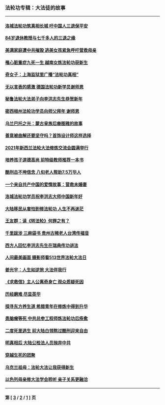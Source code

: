 ### 法轮功专辑：大法徒的故事
---
#### [洛城法轮功筑真相长城 吁中国人三退保平安](../../pages/nf1147481/n13892471.md?01240430) 
#### [84岁退休教授与七千多人的三退之缘](../../pages/nf1147481/n13796650.md?01240430) 
#### [美满家庭遭中共摧毁 逃美女孩紧急呼吁营救母亲](../../pages/nf1147481/n13792859.md?01240430) 
#### [罹心脏重症九死一生 越南女炼法轮功获新生](../../pages/nf1147481/n13732766.md?01240430) 
#### [奇女子：上海监狱里广播“法轮功真相”](../../pages/nf1147481/n13726443.md?01240430) 
#### [无以言表的感激 德国法轮功新学员谢师恩](../../pages/nf1147481/n13543790.md?01240430) 
#### [秘鲁法轮大法弟子向李洪志先生恭贺新年](../../pages/nf1147481/n13540182.md?01240430) 
#### [密西根州法轮功学员向师父拜年 谢师恩](../../pages/nf1147481/n13538183.md?01240430) 
#### [乌兰巴托之光：蒙古皇族后裔图雅的故事](../../pages/nf1147481/n13155759.md?01240430) 
#### [善意被曲解还要坚守吗？首饰设计师这样选择](../../pages/nf1147481/n13077575.md?01240430) 
#### [2021年新西兰法轮大法修炼交流会圆满举行](../../pages/nf1147481/n13033149.md?01240430) 
#### [培养孩子道德高尚 前特级教师推荐一本书](../../pages/nf1147481/n12938640.md?01240430) 
#### [酷刑击不垮信念 八旬老人帮助7.5万华人](../../pages/nf1147481/n12880712.md?01240430) 
#### [一个来自共产中国的爱情故事：营救未婚妻](../../pages/nf1147481/n12778386.md?01240430) 
#### [洛城法轮功学员祝李洪志大师中国新年好](../../pages/nf1147481/n12724685.md?01240430) 
#### [大陆移民从害怕到修法轮功 人生不再迷茫](../../pages/nf1147481/n12414325.md?01240430) 
#### [王友群：读《转法轮》何罪之有？](../../pages/nf1147481/n12408647.md?01240430) 
#### [千里跋涉 三麻袋书 贵州古稀老人台湾传福音](../../pages/nf1147481/n12198750.md?01240430) 
#### [西方人回忆李洪志先生在瑞典传功讲法](../../pages/nf1147481/n12099607.md?01240430) 
#### [人间最美画面 摄影师看513世界法轮大法日](../../pages/nf1147481/n12094118.md?01240430) 
#### [姜光宇：人生如逆旅 大法伴我行](../../pages/nf1147481/n12088664.md?01240430) 
#### [《求救信》主人公离奇身亡 观众质疑死因](../../pages/nf1147481/n11845215.md?01240430) 
#### [历经磨难 尽显英华](../../pages/nf1147481/n11723297.md?01240430) 
#### [探寻东方养生道 希腊青年在修炼中得到升华](../../pages/nf1147481/n11494502.md?01240430) 
#### [患脑瘤等死 中共总参工程师炼法轮功后痊愈](../../pages/nf1147481/n11466682.md?01240430) 
#### [二度死里逃生 前大陆白领熬过酷刑迎来自由](../../pages/nf1147481/n11368594.md?01240430) 
#### [明真相后 大陆公检法人员抛弃中共](../../pages/nf1147481/n11358618.md?01240430) 
#### [穿越生死的团聚](../../pages/nf1147481/n11258922.md?01240430) 
#### [乌克兰祖母：法轮大法让我获得新生](../../pages/nf1147481/n11269457.md?01240430) 
#### [以色列母亲修大法学会聆听 亲子关系更融洽](../../pages/nf1147481/n11268195.md?01240430) 

---
#### 第 [ [3](./3.md?01240430) / [2](./2.md?01240430) / [1](./1.md?01240430) ] 页

